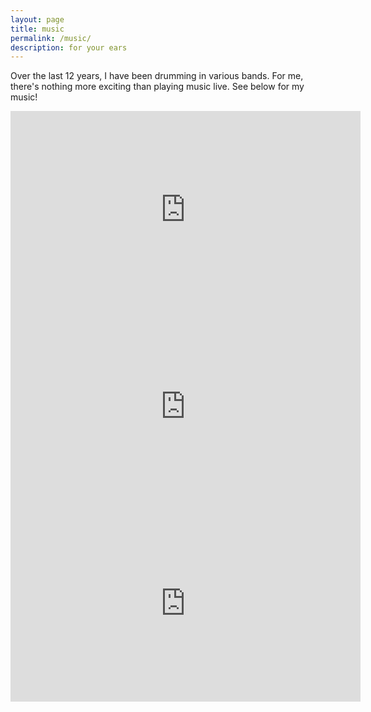 ```yaml
---
layout: page
title: music
permalink: /music/
description: for your ears
---
```


Over the last 12 years, I have been drumming in various bands. For me, there's nothing more exciting than playing music live. See below for my music!

<iframe width="560" height="315" src="https://www.youtube.com/embed/w5ZShmF6YkI" frameborder="0" allow="autoplay; encrypted-media" allowfullscreen></iframe>

<iframe width="560" height="315" src="https://www.youtube.com/embed/utKfK0-Smis" frameborder="0" allow="autoplay; encrypted-media" allowfullscreen></iframe>

<iframe width="560" height="315" src="https://www.youtube.com/embed/rufVXgBLrys" frameborder="0" allow="autoplay; encrypted-media" allowfullscreen></iframe>